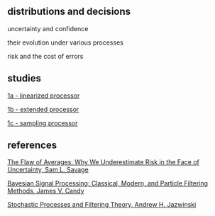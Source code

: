
## distributions and decisions

uncertainty and confidence

their evolution under various processes

risk and the cost of errors

## studies

[1a - linearized processor](./study1a.py)

[1b - extended processor](./study1b.py)

[1c - sampling processor](./study1c.py)

## references

[The Flaw of Averages: Why We Underestimate Risk in the Face of Uncertainty, Sam L. Savage](http://a.co/cDDBO9p)

[Bayesian Signal Processing: Classical, Modern, and Particle Filtering Methods, James V. Candy](http://a.co/gp4upXd)

[Stochastic Processes and Filtering Theory, Andrew H. Jazwinski](http://a.co/3QuMFkh)


